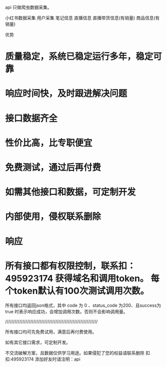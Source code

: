 api
只做爬虫数据采集。

小红书数据采集 用户采集 笔记信息 直播信息 直播带货信息(有销量) 商品信息(有销量)

优势
# 质量稳定，系统已稳定运行多年，稳定可靠
# 响应时间快，及时跟进解决问题
# 接口数据齐全
# 性价比高，比专职便宜
# 免费测试，通过后再付费
# 如需其他接口和数据，可定制开发
# 内部使用，侵权联系删除
# 响应
# 所有接口都有权限控制，联系扣：495923174 获得域名和调用token。 每个token默认有100次测试调用次数。

所有接口均返回json格式，其中 code 为 0 、status_code 为200、且success为true  时表示响应成功，会增加调用次数。否则不会影响调用量。

///////////////////////////////////////////////////////////

所有接口均可先免费试用，满意后再付费使用。

如有其它接口需求，可定制开发。

不交流破解方案，且数据仅供学习用途。如果侵犯了您的权益请联系删除 扣扣:495923174 添加好友时请注明：api
